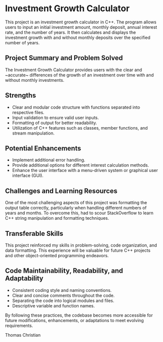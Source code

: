 # Investment Growth Calculator

This project is an investment growth calculator in C++. The program allows users to input an initial investment amount, monthly deposit, annual interest rate, and the number of years. It then calculates and displays the investment growth with and without monthly deposits over the specified number of years.

## Project Summary and Problem Solved
The Investment Growth Calculator provides users with the clear and ~accurate~ differences of the growth of an investment over time with and without monthly investments. 

## Strengths
- Clear and modular code structure with functions separated into respective files.
- Input validation to ensure valid user inputs.
- Formatting of output for better readability.
- Utilization of C++ features such as classes, member functions, and stream manipulation.

## Potential Enhancements
- Implement additional error handling.
- Provide additional options for different interest calculation methods.
- Enhance the user interface with a menu-driven system or graphical user interface (GUI).

## Challenges and Learning Resources
One of the most challenging aspects of this project was formatting the output table correctly, particularly when handling different numbers of years and months. To overcome this, had to scour StackOverflow to learn C++ string manipulation and formatting techniques.

## Transferable Skills
This project reinforced my skills in problem-solving, code organization, and data formatting. This experience will be valuable for future C++ projects and other object-oriented programming endeavors.

## Code Maintainability, Readability, and Adaptability

- Consistent coding style and naming conventions.
- Clear and concise comments throughout the code.
- Separating the code into logical modules and files.
- Descriptive variable and function names.

By following these practices, the codebase becomes more accessible for future modifications, enhancements, or adaptations to meet evolving requirements.

  Thomas Christian 

